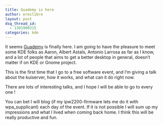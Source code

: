 ```yaml
---
title: Guademy is here
author: ereslibre
layout: post
dsq_thread_id:
  - 1301900315
categories: kde
---
```

It seems [Guademy][1] is finally here. I am going to have the pleasure to meet some KDE folks as Aaron, Albert Astals, Antonio Larrosa as far as I know, and a lot of people that aims to get a better desktop in general, doesn’t matter if on KDE or Gnome project.

 [1]: http://www.guademy.org/index.php?lang=en

This is the first time that I go to a free software event, and I’m giving a talk about the kuiserver, how it works, and what can it do right now.

There are lots of interesting talks, and I hope I will be able to go to every one !

You can bet I will blog (if my ipw2200-firmware lets me do it with wpa_supplicant) each day of the event. If it is not possible I will sum up my impressions and what I lived when coming back home. I think this will be really productive and fun.
